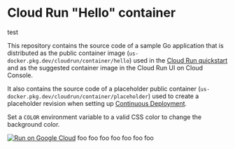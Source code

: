 # Cloud Run "Hello" container

test

This repository contains the source code of a sample Go application that is
distributed as the public container image (`us-docker.pkg.dev/cloudrun/container/hello`) used in the
[Cloud Run quickstart](https://cloud.google.com/run/docs/quickstarts/deploy-container) and as
the suggested container image  in the Cloud Run UI on Cloud Console.

It also contains the source code of a placeholder public container
(`us-docker.pkg.dev/cloudrun/container/placeholder`) used to create a placeholder revision when setting up 
[Continuous Deployment](https://cloud.google.com/run/docs/continuous-deployment-with-cloud-build).

Set a `COLOR` environment variable to a valid CSS color to change the background color.

[![Run on Google Cloud](https://deploy.cloud.run/button.svg)](https://deploy.cloud.run)
foo
foo
foo
foo
foo
foo
foo

